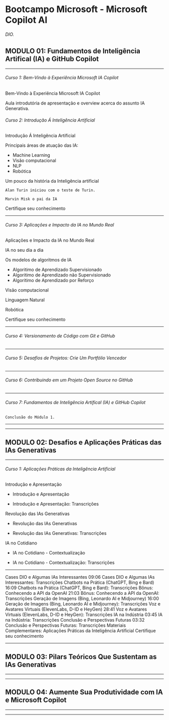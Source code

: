 # Bootcampo Microsoft - Microsoft Copilot AI
###### DIO.

## MODULO 01: Fundamentos de Inteligência Artifical (IA) e GitHub Copilot
---
###### Curso 1: Bem-Vindo à Experiência Microsoft IA Copilot

Bem-Vindo à Experiência Microsoft IA Copilot

Aula introdutória de apresentação e overview acerca do assunto IA Generativa.

###### Curso 2: Introdução Á Inteligência Artificial

Introdução Á Inteligência Artificial

Principais áreas de atuação das IA:
* Machine Learning    
* Visão computacional
* NLP
* Robótica

Um pouco da história da Inteligência artificial

    Alan Turin iniciou com o teste de Turin.

    Marvin Misk o pai da IA

Certifique seu conhecimento

---

###### Curso 3: Aplicações e Impacto da IA no Mundo Real

Aplicações e Impacto da IA no Mundo Real

IA no seu dia a dia

Os modelos de algoritmos de IA

* Algoritimo de Aprendizado Supervisionado
* Algoritimo de Aprendizado não Supervisionado
* Algoritimo de Aprendizado por Reforço


Visão computacional


Linguagem Natural

Robótica

Certifique seu conhecimento

---
###### Curso 4: Versionamento de Código com Git e GitHub
---
###### Curso 5: Desafios de Projetos: Crie Um Portfólio Vencedor
---
###### Curso 6: Contribuindo em um Projeto Open Source no GitHub
---
###### Curso 7: Fundamentos de Inteligência Artifical (IA) e GitHub Copilot

    Conclusão do Módulo 1.

---
---
## MODULO 02: Desafios e Aplicações Práticas das IAs Generativas
---
###### Curso 1: Aplicações Práticas da Inteligência Artificial

Introdução e Apresentação

- Introdução e Apresentação

- Introdução e Apresentação: Transcrições

Revolução das IAs Generativas

- Revolução das IAs Generativas

- Revolução das IAs Generativas: Transcrições

IA no Cotidiano

- IA no Cotidiano - Contextualização

- IA no Cotidiano - Contextualização: Transcrições

---
Cases DIO e Algumas IAs Interessantes
09:06
Cases DIO e Algumas IAs Interessantes: Transcrições
Chatbots na Prática (ChatGPT, Bing e Bard)
16:09
Chatbots na Prática (ChatGPT, Bing e Bard): Transcrições
Bônus: Conhecendo a API da OpenAI
21:03
Bônus: Conhecendo a API da OpenAI: Transcrições
Geração de Imagens (Bing, Leonardo AI e Midjourney)
16:00
Geração de Imagens (Bing, Leonardo AI e Midjourney): Transcrições
Voz e Avatares Virtuais (ElevenLabs, D-ID e HeyGen)
28:41
Voz e Avatares Virtuais (ElevenLabs, D-ID e HeyGen): Transcrições
IA na Indústria
03:45
IA na Indústria: Transcrições
Conclusão e Perspectivas Futuras
03:32
Conclusão e Perspectivas Futuras: Transcrições
Materiais Complementares: Aplicações Práticas da Inteligência Artificial
Certifique seu conhecimento




---
## MODULO 03: Pilars Teóricos Que Sustentam as IAs Generativas
---
---
## MODULO 04: Aumente Sua Produtividade com IA e Microsoft Copilot
---
---